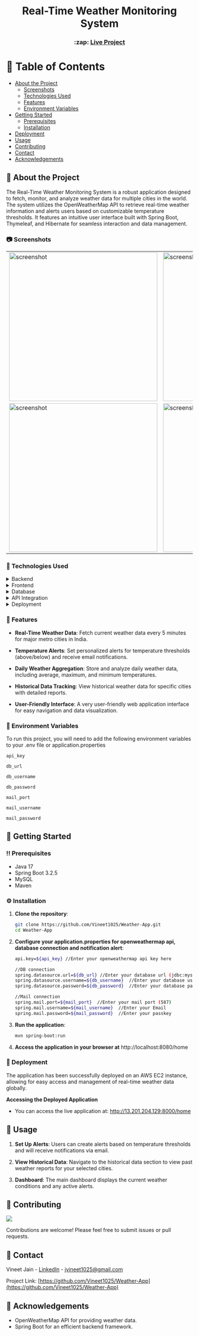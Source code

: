 <div align="center">
  <h1>Real-Time Weather Monitoring System</h1>
<h3>
  :zap: <a href="http://13.201.204.129:8000/home">Live Project </a>
</h3>
   
</p>
  
  </div>


<!-- Table of Contents -->
# :notebook_with_decorative_cover: Table of Contents

- [About the Project](#star2-about-the-project)
  * [Screenshots](#camera-screenshots)
  * [Technologies Used](#space_invader-technologies-used)
  * [Features](#dart-features)
  * [Environment Variables](#key-environment-variables)
- [Getting Started](#toolbox-getting-started)
  * [Prerequisites](#bangbang-prerequisites)
  * [Installation](#gear-installation)
- [Deployment](#deployment)
- [Usage](#eyes-usage)
- [Contributing](#wave-contributing)
- [Contact](#handshake-contact)
- [Acknowledgements](#gem-acknowledgements)


<!-- About the Project -->
## :star2: About the Project
The Real-Time Weather Monitoring System is a robust application designed to fetch, monitor, and analyze weather data for multiple cities in the world. The system utilizes the OpenWeatherMap API to retrieve real-time weather information and alerts users based on customizable temperature thresholds. It features an intuitive user interface built with Spring Boot, Thymeleaf, and Hibernate for seamless interaction and data management.

<!-- Screenshots -->
### :camera: Screenshots

<div align="center">
  <table>
    <tr>
      <td><img src="https://res.cloudinary.com/divq45mjo/image/upload/v1729583080/Screenshot_2024-10-22_130122_cyn8wg.png" alt="screenshot" width="400"/></td>
      <td><img src="https://res.cloudinary.com/divq45mjo/image/upload/v1729583080/Screenshot_2024-10-22_130144_dfsmjv.png" alt="screenshot" width="400"/></td>
    </tr>
    <tr>
      <td><img src="https://res.cloudinary.com/divq45mjo/image/upload/v1729583079/Screenshot_2024-10-22_131251_o8znjg.png" alt="screenshot" width="400"/></td>
      <td><img src="https://res.cloudinary.com/divq45mjo/image/upload/v1729583080/Screenshot_2024-10-22_131325_lvrb43.png" alt="screenshot" width="400"/></td>
    </tr>
  </table>
</div>

  
  
</div>


<!-- TechStack -->
### :space_invader: Technologies Used

<details>
  <summary>Backend</summary>
  <ul>
    <li><a href="https://www.java.com/en/">Java</a></li>
    <li><a href="https://spring.io/projects/spring-boot">Spring Boot</a></li>
    <li><a href="https://hibernate.org/">Hibernate</a></li>
    <li><a href="https://spring.io/guides/gs/scheduling-tasks">Spring Scheduler </a></li>
  </ul>
</details>

<details>
  <summary>Frontend</summary>
  <ul>
    <li><a href="https://www.thymeleaf.org/">Thymeleaf</a></li>
    <li><a href="https://html.com/">HTML</a></li>
    <li><a href="https://www.w3.org/Style/CSS/Overview.en.html">CSS</a></li>
    <li><a href="https://www.javascript.com/">JavaScript</a></li>
  
  </ul>
</details>

<details>
<summary>Database</summary>
  <ul>
    <li><a href="https://www.mysql.com/">MySQL</a></li>
  </ul>
</details>
<details>
<summary>API Integration</summary>
  <ul>
    <li><a href="https://home.openweathermap.org/">OpenWeatherMap API for weather data</a></li>
  </ul>
</details>

<details>
<summary>Deployment</summary>
  <ul>
    <li><a href="https://aws.amazon.com/ec2/">AWS EC2</a></li>
  </ul>
</details>

<!-- Features -->
### :dart: **Features**

- **Real-Time Weather Data**: Fetch current weather data every 5 minutes for major metro cities in India.
  
- **Temperature Alerts**: Set personalized alerts for temperature thresholds (above/below) and receive email notifications.
  
- **Daily Weather Aggregation**: Store and analyze daily weather data, including average, maximum, and minimum temperatures.
  
- **Historical Data Tracking**: View historical weather data for specific cities with detailed reports.
  
- **User-Friendly Interface**: A very user-friendly web application interface for easy navigation and data visualization.

 <!-- Env Variables -->
### :key: Environment Variables

To run this project, you will need to add the following environment variables to your .env file or application.properties

`api_key`

`db_url`

`db_username`

`db_password`

`mail_port`

`mail_username`

`mail_password`

<!-- Getting Started -->
## 	:toolbox: Getting Started

<!-- Prerequisites -->
### :bangbang: Prerequisites

- Java 17
- Spring Boot 3.2.5
- MySQL
- Maven

<!-- Installation -->
### :gear: Installation

1. **Clone the repository**:

   ```bash
   git clone https://github.com/Vineet1025/Weather-App.git
   cd Weather-App
   ```
2. **Configure your application.properties for openweathermap api, database connection and notification alert**:
    ```bash
    api.key=${api_key} //Enter your openweathermap api key here
    
    //DB connection
    spring.datasource.url=${db_url} //Enter your database url (jdbc:mysql://localhost:3306/weather_app_db)
    spring.datasource.username=${db_username}  //Enter your database username
    spring.datasource.password=${db_password}  //Enter your database passward
    
    //Mail connection
    spring.mail.port=${mail_port}  //Enter your mail port (587)
    spring.mail.username=${mail_username}  //Enter your Email
    spring.mail.password=${mail_password}  //Enter your passkey
    ```
3. **Run the application**:
   ```bash
   mvn spring-boot:run
    ```
4. **Access the application in your browser at** http://localhost:8080/home

### :triangular_flag_on_post: Deployment

The application has been successfully deployed on an AWS EC2 instance, allowing for easy access and management of real-time weather data globally.

**Accessing the Deployed Application**
- You can access the live application at: http://13.201.204.129:8000/home

<!-- Usage -->
## :eyes: Usage
1. **Set Up Alerts**: Users can create alerts based on temperature thresholds and will receive notifications via email.

2. **View Historical Data**: Navigate to the historical data section to view past weather reports for your selected cities.

3. **Dashboard**: The main dashboard displays the current weather conditions and any active alerts.

<!-- Contributing -->
## :wave: Contributing
  <img src="https://contrib.rocks/image?repo=Louis3797/awesome-readme-template" />

Contributions are welcome! Please feel free to submit issues or pull requests.


<!-- Contact -->
## :handshake: Contact

Vineet Jain - [LinkedIn](https://www.linkedin.com/in/vineet-jain1025/) - jvineet1025@gmail.com

Project Link: [https://github.com/Vineet1025/Weather-App](https://github.com/Vineet1025/Weather-App)

<!-- Acknowledgments -->
## :gem: Acknowledgements

- OpenWeatherMap API for providing weather data.
- Spring Boot for an efficient backend framework.
